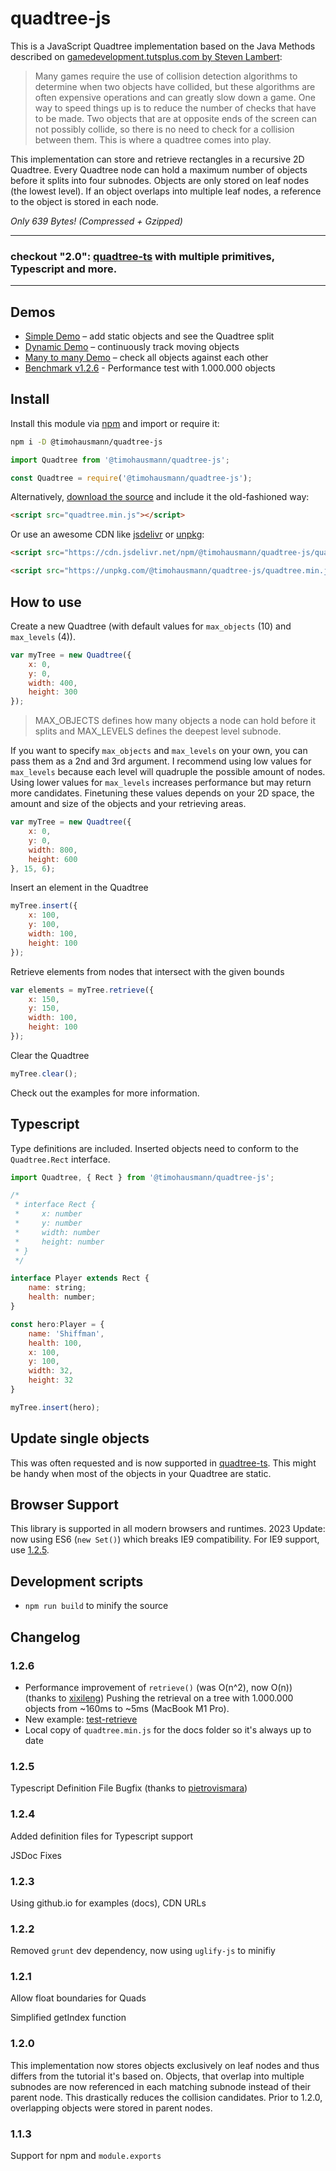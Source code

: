 # quadtree-js

This is a JavaScript Quadtree implementation based on the Java Methods described on [gamedevelopment.tutsplus.com by Steven Lambert](https://gamedevelopment.tutsplus.com/tutorials/quick-tip-use-quadtrees-to-detect-likely-collisions-in-2d-space--gamedev-374):

> Many games require the use of collision detection algorithms to determine when two objects have collided, but these algorithms are often expensive operations and can greatly slow down a game. One way to speed things up is to reduce the number of checks that have to be made. Two objects that are at opposite ends of the screen can not possibly collide, so there is no need to check for a collision between them. This is where a quadtree comes into play.

This implementation can store and retrieve rectangles in a recursive 2D Quadtree. Every Quadtree node can hold a maximum number of objects before it splits into four subnodes. Objects are only stored on leaf nodes (the lowest level). If an object overlaps into multiple leaf nodes, a reference to the object is stored in each node. 

*Only 639 Bytes! (Compressed + Gzipped)*


----

### checkout "2.0": [quadtree-ts](https://github.com/timohausmann/quadtree-ts/) with multiple primitives, Typescript and more.

----

## Demos

* [Simple Demo](https://timohausmann.github.io/quadtree-js/simple.html) – add static objects and see the Quadtree split
* [Dynamic Demo](https://timohausmann.github.io/quadtree-js/dynamic.html) – continuously track moving objects
* [Many to many Demo](https://timohausmann.github.io/quadtree-js/many.html) – check all objects against each other
* [Benchmark v1.2.6](https://timohausmann.github.io/quadtree-js/test-retrieve.html) - Performance test with 1.000.000 objects

## Install

Install this module via [npm](https://www.npmjs.com/package/@timohausmann/quadtree-js) and import or require it:

```bash
npm i -D @timohausmann/quadtree-js
```

```javascript
import Quadtree from '@timohausmann/quadtree-js';
```

```javascript
const Quadtree = require('@timohausmann/quadtree-js');
```

Alternatively, [download the source](https://github.com/timohausmann/quadtree-js/archive/master.zip) and include it the old-fashioned way:

```html
<script src="quadtree.min.js"></script>
```

Or use an awesome CDN like [jsdelivr](https://www.jsdelivr.com/package/npm/@timohausmann/quadtree-js) or [unpkg](https://unpkg.com/browse/@timohausmann/quadtree-js@latest/):

```html
<script src="https://cdn.jsdelivr.net/npm/@timohausmann/quadtree-js/quadtree.min.js"></script>
```

```html
<script src="https://unpkg.com/@timohausmann/quadtree-js/quadtree.min.js"></script>
```


## How to use

Create a new Quadtree (with default values for `max_objects` (10) and `max_levels` (4)).

```javascript
var myTree = new Quadtree({
    x: 0,
    y: 0,
    width: 400,
    height: 300
});
```

> MAX_OBJECTS defines how many objects a node can hold before it splits and MAX_LEVELS defines the deepest level subnode.

If you want to specify `max_objects` and `max_levels` on your own, you can pass them as a 2nd and 3rd argument. I recommend using low values for `max_levels` because each level will quadruple the possible amount of nodes. Using lower values for `max_levels` increases performance but may return more candidates. Finetuning these values depends on your 2D space, the amount and size of the objects and your retrieving areas. 

```javascript
var myTree = new Quadtree({
    x: 0,
    y: 0,
    width: 800,
    height: 600
}, 15, 6);
``` 

Insert an element in the Quadtree
```javascript
myTree.insert({
    x: 100,
    y: 100,
    width: 100,
    height: 100
});
```

Retrieve elements from nodes that intersect with the given bounds
```javascript
var elements = myTree.retrieve({
    x: 150,
    y: 150,
    width: 100,
    height: 100
});
```

Clear the Quadtree
```javascript
myTree.clear();
```

Check out the examples for more information.

## Typescript

Type definitions are included. Inserted objects need to conform to the `Quadtree.Rect` interface. 

```javascript
import Quadtree, { Rect } from '@timohausmann/quadtree-js';

/*
 * interface Rect {
 *     x: number
 *     y: number
 *     width: number
 *     height: number
 * }
 */

interface Player extends Rect {
    name: string;
    health: number;
}

const hero:Player = {
    name: 'Shiffman',
    health: 100,
    x: 100,
    y: 100,
    width: 32,
    height: 32
}

myTree.insert(hero);
```

## Update single objects

This was often requested and is now supported in [quadtree-ts](https://timohausmann.github.io/quadtree-ts/examples/update/). 
This might be handy when most of the objects in your Quadtree are static.


## Browser Support

This library is supported in all modern browsers and runtimes.
2023 Update: now using ES6 (`new Set()`) which breaks IE9 compatibility. For IE9 support, use [1.2.5](https://github.com/timohausmann/quadtree-js/releases/tag/1.2.5).

## Development scripts

* `npm run build` to minify the source

## Changelog

### 1.2.6

* Performance improvement of `retrieve()` (was O(n^2), now O(n)) (thanks to [xixileng](https://github.com/timohausmann/quadtree-ts/pull/8)) Pushing the retrieval on a tree with 1.000.000 objects from ~160ms to ~5ms (MacBook M1 Pro).
* New example: <a href="https://timohausmann.github.io/quadtree-js/test-retrieve.html" target="_blank">test-retrieve</a>
* Local copy of `quadtree.min.js` for the docs folder so it's always up to date

### 1.2.5

Typescript Definition File Bugfix (thanks to [pietrovismara](https://github.com/timohausmann/quadtree-js/pull/18))

### 1.2.4

Added definition files for Typescript support

JSDoc Fixes

### 1.2.3

Using github.io for examples (docs), CDN URLs

### 1.2.2

Removed `grunt` dev dependency, now using `uglify-js` to minifiy

### 1.2.1

Allow float boundaries for Quads

Simplified getIndex function

### 1.2.0

This implementation now stores objects exclusively on leaf nodes and thus differs from the tutorial it's based on. Objects, that overlap into multiple subnodes are now referenced in each matching subnode instead of their parent node. This drastically reduces the collision candidates. Prior to 1.2.0, overlapping objects were stored in parent nodes. 

### 1.1.3

Support for npm and `module.exports`